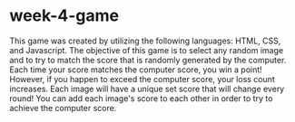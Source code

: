 # week-4-game
This game was created by utilizing the following languages: HTML, CSS, and Javascript.
The objective of this game is to select any random image and to try to match the score that is randomly generated by the computer. Each time your score matches the computer score, you win a point! However, if you happen to exceed the computer score, your loss count increases. 
Each image will have a unique set score that will change every round!
You can add each image's score to each other in order to try to achieve the computer score. 
